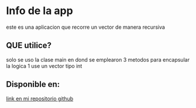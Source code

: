 # Info de la app

este es una aplicacion que recorre un vector de manera recursiva

## QUE utilice?

solo se uso la clase main en dond se emplearon 3 metodos para encapsular la logica
1 use un vector tipo int

## Disponible en:

[link en mi repositorio github](https://github.com/alfonsoocampo999/java-recorrido-recursivo.git)